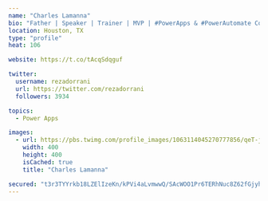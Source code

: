 ```yaml
---
name: "Charles Lamanna"
bio: "Father | Speaker | Trainer | MVP | #PowerApps & #PowerAutomate Community Super User | YouTuber Right-pointing triangle http://youtube.com/c/rezadorrani | Learn - Share - Clockwise rightwards and leftwards open circle arrows"
location: Houston, TX
type: "profile"
heat: 106

website: https://t.co/tAcqSdqguf

twitter:
  username: rezadorrani
  url: https://twitter.com/rezadorrani
  followers: 3934

topics:
  - Power Apps

images:
  - url: https://pbs.twimg.com/profile_images/1063114045270777856/qeT-jpWr_400x400.jpg
    width: 400
    height: 400
    isCached: true
    title: "Charles Lamanna"

secured: "t3r3TYYrkb18LZElIzeKn/kPVi4aLvmwwQ/SAcWOO1Pr6TERhNuc8Z62fGjyhFaWsQZqj+aiAAFOyUl9K1KUk4wCi0JcRSI/eIlfuunivz0d3Oc4O2YuvQz4XNWSqenCYxFn5LArusVdkYvpLyxW5IsVVcYsqLY//fQiWLZxcl34my+MY7Jd7DXcmOs6TWfULy3blCR8E6udCJ6M86Olmjp87Nyp52uVWXDV7WguRyXDnTPomQjXvOxJs2sVQ1kkn3KXRIo7MMT7qSMIwZecndfLZv7BaKJU9n9a5QZ6bXVZdfq25Nwb0SqUHkSgo8fTiCAGFSQI3VMNw9wscuRPkYClDM3Cu/GEZtGPMiJmSb/XmlxPZ7MuSukDb1vCfjxZv8thp2yjIbcCff4718i2rsK3UvHCIlqQ3lDIpJk1Y7g=;ej2gHf9Q+Bnn9tycZ+PXfw=="
---
```


